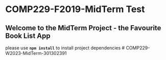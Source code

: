 # COMP229-F2019-MidTerm Test

## Welcome to the MidTerm Project - the Favourite Book List App

please use **`npm install`** to install project dependencies
#   C O M P 2 2 9 - W 2 0 2 3 - M i d T e r m - 3 0 1 3 0 2 3 9 1  
 